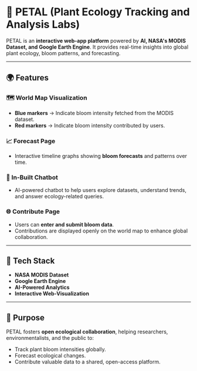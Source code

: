 # 🌱 PETAL (Plant Ecology Tracking and Analysis Labs)

PETAL is an **interactive web-app platform** powered by **AI, NASA's MODIS Dataset, and Google Earth Engine**. It provides real-time insights into global plant ecology, bloom patterns, and forecasting.

---

## 🌍 Features

### 🗺️ World Map Visualization

* **Blue markers** → Indicate bloom intensity fetched from the MODIS dataset.
* **Red markers** → Indicate bloom intensity contributed by users.

### 📈 Forecast Page

* Interactive timeline graphs showing **bloom forecasts** and patterns over time.

### 🤖 In-Built Chatbot

* AI-powered chatbot to help users explore datasets, understand trends, and answer ecology-related queries.

### 🌐 Contribute Page

* Users can **enter and submit bloom data**.
* Contributions are displayed openly on the world map to enhance global collaboration.

---

## 🚀 Tech Stack

* **NASA MODIS Dataset**
* **Google Earth Engine**
* **AI-Powered Analytics**
* **Interactive Web-Visualization**

---

## 🔮 Purpose

PETAL fosters **open ecological collaboration**, helping researchers, environmentalists, and the public to:

* Track plant bloom intensities globally.
* Forecast ecological changes.
* Contribute valuable data to a shared, open-access platform.
